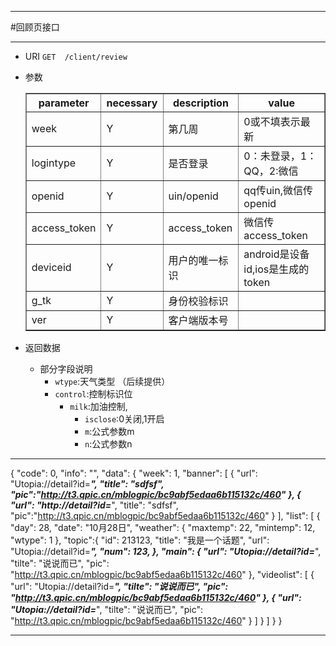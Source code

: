 ***
#回顾页接口
***
* URI `GET	/client/review`
* 参数
	
	<table border="1">
	<tr>
		<th>parameter</th><th>necessary</th><th>description</th><th>value</th>
	</tr>
    <tr>
    	<td>week</td><td>Y</td><td>第几周</td><td>0或不填表示最新</td>
    </tr>
	<tr>
    	<td>logintype</td><td>Y</td><td>是否登录</td><td>0：未登录，1：QQ，2:微信</td>
    </tr>
	<tr>
    	<td>openid</td><td>Y</td><td>uin/openid</td><td>qq传uin,微信传openid</td>
    </tr>
	<tr>
    	<td>access_token</td><td>Y</td><td>access_token</td><td>微信传access_token</td>
    </tr>
	<tr>
    	<td>deviceid</td><td>Y</td><td>用户的唯一标识</td><td>android是设备id,ios是生成的token</td>
    </tr>
	<tr>
    	<td>g_tk</td><td>Y</td><td>身份校验标识</td><td></td>
    </tr>
	<tr>
    	<td>ver</td><td>Y</td><td>客户端版本号</td><td></td>
    </tr>
	</table>
* 返回数据
	* 部分字段说明
		* `wtype`:天气类型 （后续提供）
		* `control`:控制标识位
			* `milk`:加油控制,
				* `isclose`:0关闭,1开启
				* `m`:公式参数m
				* `n`:公式参数n
***

{
    "code": 0,
    "info": "",
    "data": {
	"week":	1,
	"banner": [
	    {
		"url": "Utopia://detail?id=***",
		"title": "sdfsf",
		"pic":"http://t3.qpic.cn/mblogpic/bc9abf5edaa6b115132c/460"
	    },
	    {
		"url": "http://detail?id=***",
		"title": "sdfsf",
		"pic":"http://t3.qpic.cn/mblogpic/bc9abf5edaa6b115132c/460"
	    }
	],
	"list":	[
	    {
		"day": 28,
		"date":	"10月28日",
		"weather": {
		    "maxtemp": 22,
		    "mintemp": 12,
		    "wtype": 1
		},
		"topic":{
		    "id": 213123,
		    "title": "我是一个话题",
		    "url": "Utopia://detail?id=***",
		    "num": 123,
		},
		"main":	{
		    "url": "Utopia://detail?id=***",
		    "tilte": "说说而已",
		    "pic": "http://t3.qpic.cn/mblogpic/bc9abf5edaa6b115132c/460"
		},
		"videolist": [
		    {
			"url": "Utopia://detail?id=***",
			"tilte": "说说而已",
			"pic": "http://t3.qpic.cn/mblogpic/bc9abf5edaa6b115132c/460"
		    },
		    {
			"url": "Utopia://detail?id=***",
			"tilte": "说说而已",
			"pic": "http://t3.qpic.cn/mblogpic/bc9abf5edaa6b115132c/460"
		    }
		]
	    }
	]
    }
}


***
